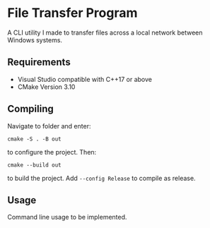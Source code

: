 # File Transfer Program

A CLI utility I made to transfer files across a local network between Windows systems. 

## Requirements

* Visual Studio compatible with C++17 or above
* CMake Version 3.10

## Compiling

Navigate to folder and enter: 

`cmake -S . -B out`

to configure the project. Then:

`cmake --build out`

to build the project. Add `--config Release` to compile as release.

## Usage

Command line usage to be implemented.
